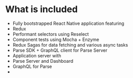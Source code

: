 # What is included

- Fully bootstrapped React Native application featuring 
 - Redux
 - Performant selectors using Reselect
 - Component tests using Mocha + Enzyme
 - Redux Sagas for data fetching and various async tasks
 - Parse SDK + GraphQL client for Parse Server
- Application server with
 - Parse Server and Dashboard
 - GraphQL for Parse
 -  